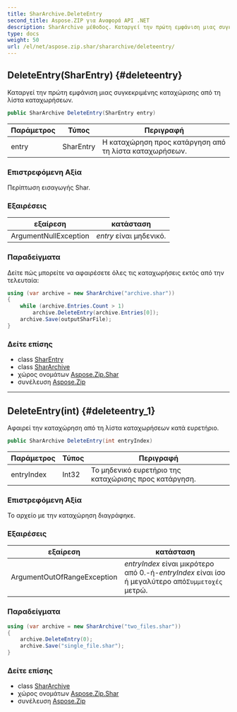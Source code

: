 ```yaml
---
title: SharArchive.DeleteEntry
second_title: Aspose.ZIP για Αναφορά API .NET
description: SharArchive μέθοδος. Καταργεί την πρώτη εμφάνιση μιας συγκεκριμένης καταχώρισης από τη λίστα καταχωρήσεων.
type: docs
weight: 50
url: /el/net/aspose.zip.shar/shararchive/deleteentry/
---
```

## DeleteEntry(SharEntry) {#deleteentry}

Καταργεί την πρώτη εμφάνιση μιας συγκεκριμένης καταχώρισης από τη λίστα καταχωρήσεων.

```csharp
public SharArchive DeleteEntry(SharEntry entry)
```

| Παράμετρος | Τύπος | Περιγραφή |
| --- | --- | --- |
| entry | SharEntry | Η καταχώρηση προς κατάργηση από τη λίστα καταχωρήσεων. |

### Επιστρεφόμενη Αξία

Περίπτωση εισαγωγής Shar.

### Εξαιρέσεις

| εξαίρεση | κατάσταση |
| --- | --- |
| ArgumentNullException | *entry* είναι μηδενικό. |

### Παραδείγματα

Δείτε πώς μπορείτε να αφαιρέσετε όλες τις καταχωρήσεις εκτός από την τελευταία:

```csharp
using (var archive = new SharArchive("archive.shar"))
{
    while (archive.Entries.Count > 1)
        archive.DeleteEntry(archive.Entries[0]);
    archive.Save(outputSharFile);
}
```

### Δείτε επίσης

* class [SharEntry](../../sharentry/)
* class [SharArchive](../)
* χώρος ονομάτων [Aspose.Zip.Shar](../../shararchive/)
* συνέλευση [Aspose.Zip](../../../)

---

## DeleteEntry(int) {#deleteentry_1}

Αφαιρεί την καταχώρηση από τη λίστα καταχωρήσεων κατά ευρετήριο.

```csharp
public SharArchive DeleteEntry(int entryIndex)
```

| Παράμετρος | Τύπος | Περιγραφή |
| --- | --- | --- |
| entryIndex | Int32 | Το μηδενικό ευρετήριο της καταχώρισης προς κατάργηση. |

### Επιστρεφόμενη Αξία

Το αρχείο με την καταχώρηση διαγράφηκε.

### Εξαιρέσεις

| εξαίρεση | κατάσταση |
| --- | --- |
| ArgumentOutOfRangeException | *entryIndex* είναι μικρότερο από 0.-ή-*entryIndex* είναι ίσο ή μεγαλύτερο από`Συμμετοχές` μετρώ. |

### Παραδείγματα

```csharp
using (var archive = new SharArchive("two_files.shar"))
{
    archive.DeleteEntry(0);
    archive.Save("single_file.shar");
}
```

### Δείτε επίσης

* class [SharArchive](../)
* χώρος ονομάτων [Aspose.Zip.Shar](../../shararchive/)
* συνέλευση [Aspose.Zip](../../../)


